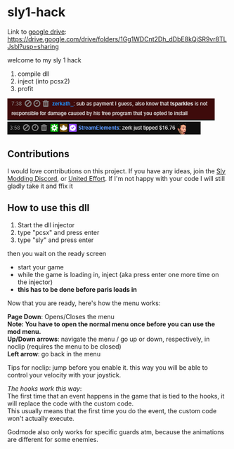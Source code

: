 # sly1-hack

Link to [google drive](https://drive.google.com/drive/folders/1Gg1WDCnt2Dh_dDbE8kQjSR9vr8TLJsbl?usp=sharing): https://drive.google.com/drive/folders/1Gg1WDCnt2Dh_dDbE8kQjSR9vr8TLJsbl?usp=sharing

welcome to my sly 1 hack

1. compile dll
2. inject (into pcsx2)
3. profit

!["Image didn't work dude"](Resources_git/legal.PNG)
!["fuck you"](Resources_git/zerk.PNG)

## Contributions
I would love contributions on this project. If you have any ideas, join the [Sly Modding Discord](https://discord.gg/J7d7UAy), or [United Effort](https://discord.gg/HtREYrf). If I'm not happy with your code I will still gladly take it and ffix it

## How to use this dll

1. Start the dll injector
2. type "pcsx" and press enter
3. type "sly" and press enter

then you wait on the ready screen

* start your game
* while the game is loading in, inject (aka press enter one more time on the injector)
* **this has to be done before paris loads in**

Now that you are ready, here's how the menu works:
 
**Page Down**: Opens/Closes the menu  
    **Note: You have to open the normal menu once before you can use the mod menu.**  
**Up/Down arrows**: navigate the menu / go up or down, respectively, in noclip (requires the menu to be closed)  
**Left arrow**: go back in the menu  

Tips for noclip: jump before you enable it. this way you will be able to control your velocity with your joystick.

_The hooks work this way_:  
The first time that an event happens in the game that is tied to the hooks, it will replace the code with the custom code.  
This usually means that the first time you do the event, the custom code won't actually execute.  

Godmode also only works for specific guards atm, because the animations are different for some enemies.
